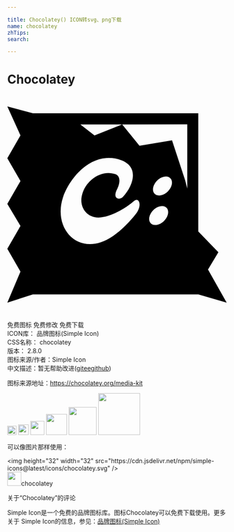 ```yaml
---

title: Chocolatey() ICON转svg、png下载
name: chocolatey
zhTips: 
search: 

---
```


# Chocolatey  <small style="font-size: 60%;font-weight: 100"></small>

<div id="svg" class="svg-wrap">
<svg role="img" viewBox="0 0 24 24" xmlns="http://www.w3.org/2000/svg"><title>Chocolatey icon</title><path d="M0 1.249l1.439 3.18L0 6.926l1.439 2.5L0 11.923l1.439 2.424L0 16.845l1.439 2.5L0 22.75l2.8-.91c6.3.01 12.696.006 18.096 0l3.104.91-2.044-3.635 1.136-1.892-2.196-2.272-.004-.017V2.005c-6.551-.001-12.243 0-18.091 0zm19.688 1.968v7.03l-.23-.898-1.438-4.39-3.56.605-1.89-2.343zm-11.695.004h4.563L9.539 4.428zm2.86 3.68a3.903 3.903 0 0 1 1.64.254c1.968.757 1.286 2.8.15 4.012-.378.378-1.21.227-.605-.908.228-.454.454-1.363-.227-1.59-1.515-.53-3.255.682-3.634 2.271-.378 1.363.606 2.801 2.347 2.423 1.439-.303 2.802-1.288 3.332-1.742.53-.455.907.38.301 1.288-.68.908-1.74 1.968-2.65 2.574-3.558 2.423-6.662-.758-5.375-4.392.677-1.845 2.454-4.041 4.72-4.19zm6.527 2.031a.66.66 0 0 1 .454.182c.324.326.204.972-.268 1.445-.473.474-1.121.593-1.446.268-.325-.326-.205-.972.267-1.445.292-.292.666-.461.993-.45zm-.42 3.233a.66.66 0 0 1 .454.182c.325.325.206.973-.268 1.446-.473.473-1.12.592-1.445.268-.324-.326-.205-.972.268-1.445.291-.292.664-.462.99-.451Z"/></svg>
</div>
<detail full-name='chocolatey'></detail>

<div class="detail-page">
<p>
<span><span class="badge-success badge">免费图标</span> <span class="badge-success badge">免费修改</span>  <span class="badge-success badge">免费下载</span> </span>
<br/>
<span>
ICON库：
<span class="badge-secondary badge">品牌图标(Simple Icon)</span> 
</span>
<br/>
<span>
CSS名称：
<span class="badge-secondary badge">chocolatey</span> 
</span>

<br/>
<span>
版本：
<span class="badge-secondary badge">2.8.0</span> 
</span>
<br/>
<span>图标来源/作者：<span class="badge-light badge">Simple Icon</span></span> 
<br/>
<span class="zh-detail">中文描述：暂无<span class="help-link"><span>帮助改进</span>(<a href="https://gitee.com/liuwave/icon-helper/edit/master/json/brands/chocolatey.json" target="_blank" rel="noopener noreferrer">gitee</a><a href="https://github.com/liuwave/icon-helper/edit/master/json/brands/chocolatey.json" target="_blank" rel="noopener noreferrer">github</a></span>)</span><br/>
</p>
</div><div class="description description alert alert-light"><p>图标来源地址：<a href="https://chocolatey.org/media-kit" target="_blank" rel="noopener noreferrer">https://chocolatey.org/media-kit</a></p></div>
<div class="alert alert-dark">
<img height="21" width="21" src="https://cdn.jsdelivr.net/npm/simple-icons@latest/icons/chocolatey.svg" />
<img height="24" width="24" src="https://cdn.jsdelivr.net/npm/simple-icons@latest/icons/chocolatey.svg" />
<img height="32" width="32" src="https://cdn.jsdelivr.net/npm/simple-icons@latest/icons/chocolatey.svg" />
<img height="48" width="48" src="https://cdn.jsdelivr.net/npm/simple-icons@latest/icons/chocolatey.svg" />
<img height="64" width="64" src="https://cdn.jsdelivr.net/npm/simple-icons@latest/icons/chocolatey.svg" />
<img height="96" width="96" src="https://cdn.jsdelivr.net/npm/simple-icons@latest/icons/chocolatey.svg" />

</div>
<div>
  <p>可以像图片那样使用：    
  </p>
  <div class="alert alert-primary" style="font-size: 14px">
    &lt;img height="32" width="32" src="https://cdn.jsdelivr.net/npm/simple-icons@latest/icons/chocolatey.svg" /&gt;
    <copy-btn content='<img height="32" width="32" src="https://cdn.jsdelivr.net/npm/simple-icons@latest/icons/chocolatey.svg" />'></copy-btn>
  </div>
  <div class="alert alert-secondary">
    <img height="32" width="32" src="https://cdn.jsdelivr.net/npm/simple-icons@latest/icons/chocolatey.svg" />chocolatey
    <copy-btn content="chocolatey" btn-title="复制图标名称"></copy-btn>
  </div>
</div>

<Vssue title="关于“Chocolatey”的评论" >关于“Chocolatey”的评论</Vssue>


<div><p>Simple Icon是一个免费的品牌图标库。图标Chocolatey可以免费下载使用。更多关于  Simple Icon的信息，参见：<a target="_blank" href="https://iconhelper.cn/brands.html">品牌图标(Simple Icon)</a>
</p></div>

